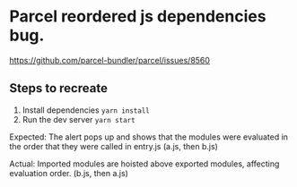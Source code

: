 # Parcel reordered js dependencies bug.

https://github.com/parcel-bundler/parcel/issues/8560

## Steps to recreate

1. Install dependencies `yarn install`
2. Run the dev server `yarn start`

Expected: The alert pops up and shows that the modules were evaluated in the order that they were called in entry.js (a.js, then b.js)

Actual: Imported modules are hoisted above exported modules, affecting evaluation order. (b.js, then a.js)

